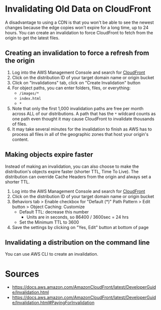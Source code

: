 # Invalidating Old Data on CloudFront

A disadvantage to using a CDN is that you won't be able to see the newest changes because the edge copies won't expire for a long time, up to 24 hours. You can create an invalidation to force CloudFront to fetch from the origin to get the latest files.

## Creating an invalidation to force a refresh from the origin
1. Log into the AWS Management Console and search for [ CloudFront ](https://console.aws.amazon.com/cloudfront/home?#)
2. Click on the distribution ID of your target domain name or origin bucket
3. Click on "Invalidations" tab, click on "Create Invalidation" button
4. For object paths, you can enter folders, files, or everything:
    * `/images/*`
    * `index.html`
    * `*`
5. Note that only the first 1,000 invalidation paths are free per month across ALL of our distributions. A path that has the `*` wildcard counts as one path even thought it may cause CloudFront to invalidate thousands of files.
6. It may take several minutes for the invalidation to finish as AWS has to process all files in all of the geographic zones that host your origin's content.

## Making objects expire faster
Instead of making an invalidation, you can also choose to make the distribution's objects expire faster (shorter TTL, Time To Live). The distribution can override Cache Headers from the origin and always set a shorter TTL.

1. Log into the AWS Management Console and search for [ CloudFront ](https://console.aws.amazon.com/cloudfront/home?#)
2. Click on the distribution ID of your target domain name or origin bucket
3. Behaviors tab > Enable checkbox for "Default (*)" Path Pattern > Edit button > Object Caching: Customize
    * Default TTL: decrease this number
        * Units are in seconds, so 86400 / 3600sec = 24 hrs
    * Set the Minimum TTL to 3600
4. Save the settings by clicking on "Yes, Edit" button at bottom of page

## Invalidating a distribution on the command line
 You can use AWS CLI to create an invalidation.

# Sources
  * https://docs.aws.amazon.com/AmazonCloudFront/latest/DeveloperGuide/Invalidation.html
  * https://docs.aws.amazon.com/AmazonCloudFront/latest/DeveloperGuide/Invalidation.html#PayingForInvalidation

